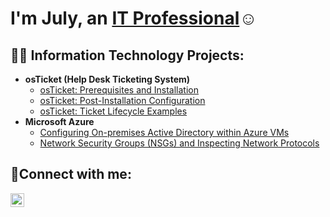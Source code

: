 <h1>I'm July, an <a href="https://linkedin.com/in/jckaizen">IT Professional</a>☺</h1>

<h2>👨‍💻 Information Technology Projects:</h2>

- <b>osTicket (Help Desk Ticketing System)</b>
	- [osTicket: Prerequisites and Installation]()
	- [osTicket: Post-Installation Configuration]()
	- [osTicket: Ticket Lifecycle Examples]()
- <b>Microsoft Azure</b>
	- [Configuring On-premises Active Directory within Azure VMs]()
	- [Network Security Groups (NSGs) and Inspecting Network Protocols]()
    
 <h2>🤳Connect with me:</h2>

[<img align="left" alt="July | LinkedIn" width="22px" src="https://cdn.jsdelivr.net/npm/simple-icons@v3/icons/linkedin.svg" />][linkedin]

[linkedin]: https://linkedin.com/in/jckaizen
